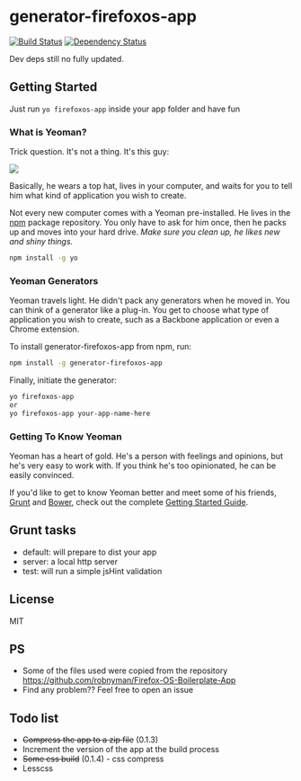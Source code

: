 # generator-firefoxos-app

[![Build Status](https://secure.travis-ci.org/sipmann/generator-firefoxos-app.png?branch=master)](https://travis-ci.org/sipmann/generator-firefoxos-app)
[![Dependency Status](https://david-dm.org/sipmann/generator-firefoxos-app.svg)](https://david-dm.org/sipmann/generator-firefoxos-app)

Dev deps still no fully updated.

## Getting Started

Just run `yo firefoxos-app` inside your app folder and have fun

### What is Yeoman?

Trick question. It's not a thing. It's this guy:

![](http://i.imgur.com/JHaAlBJ.png)

Basically, he wears a top hat, lives in your computer, and waits for you to tell him what kind of application you wish to create.

Not every new computer comes with a Yeoman pre-installed. He lives in the [npm](https://npmjs.org) package repository. You only have to ask for him once, then he packs up and moves into your hard drive. *Make sure you clean up, he likes new and shiny things.*

```bash
npm install -g yo
```

### Yeoman Generators

Yeoman travels light. He didn't pack any generators when he moved in. You can think of a generator like a plug-in. You get to choose what type of application you wish to create, such as a Backbone application or even a Chrome extension.

To install generator-firefoxos-app from npm, run:

```bash
npm install -g generator-firefoxos-app
```

Finally, initiate the generator:

```bash
yo firefoxos-app
or
yo firefoxos-app your-app-name-here
```

### Getting To Know Yeoman

Yeoman has a heart of gold. He's a person with feelings and opinions, but he's very easy to work with. If you think he's too opinionated, he can be easily convinced.

If you'd like to get to know Yeoman better and meet some of his friends, [Grunt](http://gruntjs.com) and [Bower](http://bower.io), check out the complete [Getting Started Guide](http://yeoman.io/learning/).

## Grunt tasks

* default: will prepare to dist your app
* server: a local http server
* test: will run a simple jsHint validation

## License

MIT

## PS

* Some of the files used were copied from the repository https://github.com/robnyman/Firefox-OS-Boilerplate-App
* Find any problem?? Feel free to open an issue

## Todo list

* ~~Compress the app to a zip file~~ (0.1.3)
* Increment the version of the app at the build process
* ~~Some css build~~ (0.1.4) - css compress
* Lesscss
